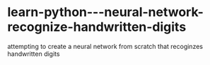 # learn-python---neural-network-recognize-handwritten-digits
attempting to create a neural network from scratch that recoginzes handwritten digits
